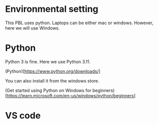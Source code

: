 # Environmental setting
This PBL uses python. Laptops can be either mac or windows. However, here we will use Windows.
# Python
Python 3 is fine. Here we use Python 3.11.

(Python)[https://www.python.org/downloads/]

You can also install it from the windows store.

(Get started using Python on Windows for beginners)[https://learn.microsoft.com/en-us/windows/python/beginners]

# VS code
